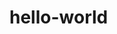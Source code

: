 # hello-world
<html lang="en-us">
<!DOCTYPE html>
<html>
<head>
  <meta charset="utf-8">
  <meta name="viewport" content="width=device-width",initial-scale=1">
  <title>Hello World</title>
</head>
<body>

</body>
</html>
